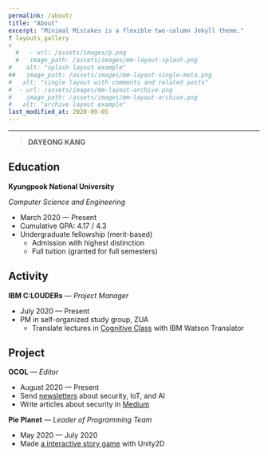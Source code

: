 ```yaml
---
permalink: /about/
title: "About"
excerpt: "Minimal Mistakes is a flexible two-column Jekyll theme."
? layouts_gallery
:
  #   - url: /assets/images/p.png
  #   image_path: /assets/images/mm-layout-splash.png
#    alt: "splash layout example"
##   image_path: /assets/images/mm-layout-single-meta.png
#   alt: "single layout with comments and related posts"
#  - url: /assets/images/mm-layout-archive.png
#    image_path: /assets/images/mm-layout-archive.png
#   alt: "archive layout example"
last_modified_at: 2020-09-05
---
```


---
> **DAYEONG KANG**

## **Education**

**Kyungpook National University**

*Computer Science and Engineering*

- March 2020 — Present
- Cumulative GPA: 4.17 / 4.3
- Undergraduate fellowship (merit-based)
    - Admission with highest distinction
    - Full tuition (granted for full semesters)

## Activity

**IBM C:LOUDERs** — *Project Manager*

- July 2020 — Present
- PM in self-organized study group, ZUA
    - Translate lectures in [Cognitive Class](https://cognitiveclass.ai/) with IBM Watson Translator

## **Project**

**OCOL** — *Editor*

- August 2020 — Present
- Send [newsletters](https://www.notion.so/OCOL-a7aa10edd95f42c586b23a5a536b9649) about security, IoT, and AI
- Write articles about security in [Medium](https://medium.com/ocol)

**Pie Planet** — *Leader of Programming Team*

- May 2020 — July 2020
- Made [a interactive story game](http://www.gigdc.or.kr/game/item.php?it_id=1594202343&ca_id=3010&findType=it_name&findWord=PIE&page=1&sort1=&sort2=) with Unity2D
